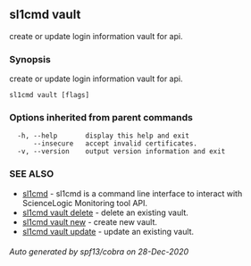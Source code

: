 ## sl1cmd vault

create or update login information vault for api.

### Synopsis

create or update login information vault for api.

```
sl1cmd vault [flags]
```

### Options inherited from parent commands

```
  -h, --help       display this help and exit
      --insecure   accept invalid certificates.
  -v, --version    output version information and exit
```

### SEE ALSO

* [sl1cmd](sl1cmd.md)	 - sl1cmd is a command line interface to interact with ScienceLogic Monitoring tool API.
* [sl1cmd vault delete](sl1cmd_vault_delete.md)	 - delete an existing vault.
* [sl1cmd vault new](sl1cmd_vault_new.md)	 - create new vault.
* [sl1cmd vault update](sl1cmd_vault_update.md)	 - update an existing vault.

###### Auto generated by spf13/cobra on 28-Dec-2020
